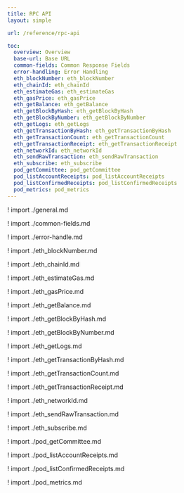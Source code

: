 ```yaml
---
title: RPC API
layout: simple

url: /reference/rpc-api

toc:
  overview: Overview
  base-url: Base URL
  common-fields: Common Response Fields
  error-handling: Error Handling
  eth_blockNumber: eth_blockNumber
  eth_chainId: eth_chainId
  eth_estimateGas: eth_estimateGas
  eth_gasPrice: eth_gasPrice
  eth_getBalance: eth_getBalance
  eth_getBlockByHash: eth_getBlockByHash
  eth_getBlockByNumber: eth_getBlockByNumber
  eth_getLogs: eth_getLogs
  eth_getTransactionByHash: eth_getTransactionByHash
  eth_getTransactionCount: eth_getTransactionCount
  eth_getTransactionReceipt: eth_getTransactionReceipt
  eth_networkId: eth_networkId
  eth_sendRawTransaction: eth_sendRawTransaction
  eth_subscribe: eth_subscribe
  pod_getCommittee: pod_getCommittee
  pod_listAccountReceipts: pod_listAccountReceipts
  pod_listConfirmedReceipts: pod_listConfirmedReceipts
  pod_metrics: pod_metrics
---
```


! import ./general.md

! import ./common-fields.md

! import ./error-handle.md

! import ./eth_blockNumber.md

! import ./eth_chainId.md

! import ./eth_estimateGas.md

! import ./eth_gasPrice.md

! import ./eth_getBalance.md

! import ./eth_getBlockByHash.md

! import ./eth_getBlockByNumber.md

! import ./eth_getLogs.md

! import ./eth_getTransactionByHash.md

! import ./eth_getTransactionCount.md

! import ./eth_getTransactionReceipt.md

! import ./eth_networkId.md

! import ./eth_sendRawTransaction.md

! import ./eth_subscribe.md

! import ./pod_getCommittee.md

! import ./pod_listAccountReceipts.md

! import ./pod_listConfirmedReceipts.md

! import ./pod_metrics.md